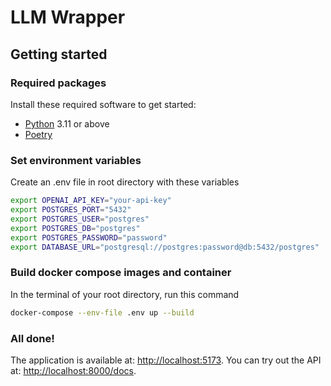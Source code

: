 # LLM Wrapper

## Getting started

### Required packages

Install these required software to get started:

*   [Python](https://www.python.org/downloads/) 3.11 or above
*   [Poetry](https://poetry.eustace.io/docs/#installation)

### Set environment variables
Create an .env file in root directory with these variables
```bash
export OPENAI_API_KEY="your-api-key"
export POSTGRES_PORT="5432"
export POSTGRES_USER="postgres"
export POSTGRES_DB="postgres"
export POSTGRES_PASSWORD="password"
export DATABASE_URL="postgresql://postgres:password@db:5432/postgres"
```

### Build docker compose images and container
In the terminal of your root directory, run this command
```bash
docker-compose --env-file .env up --build
```

### All done!
The application is available at: [http://localhost:5173](http://localhost:5173).
You can try out the API at: [http://localhost:8000/docs](http://localhost:8000/docs).
